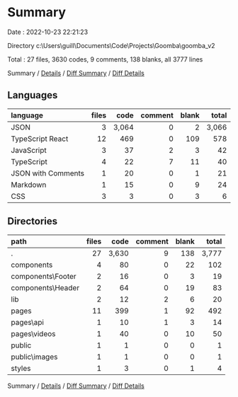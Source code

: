 # Summary

Date : 2022-10-23 22:21:23

Directory c:\\Users\\guill\\Documents\\Code\\Projects\\Goomba\\goomba_v2

Total : 27 files,  3630 codes, 9 comments, 138 blanks, all 3777 lines

Summary / [Details](details.md) / [Diff Summary](diff.md) / [Diff Details](diff-details.md)

## Languages
| language | files | code | comment | blank | total |
| :--- | ---: | ---: | ---: | ---: | ---: |
| JSON | 3 | 3,064 | 0 | 2 | 3,066 |
| TypeScript React | 12 | 469 | 0 | 109 | 578 |
| JavaScript | 3 | 37 | 2 | 3 | 42 |
| TypeScript | 4 | 22 | 7 | 11 | 40 |
| JSON with Comments | 1 | 20 | 0 | 1 | 21 |
| Markdown | 1 | 15 | 0 | 9 | 24 |
| CSS | 3 | 3 | 0 | 3 | 6 |

## Directories
| path | files | code | comment | blank | total |
| :--- | ---: | ---: | ---: | ---: | ---: |
| . | 27 | 3,630 | 9 | 138 | 3,777 |
| components | 4 | 80 | 0 | 22 | 102 |
| components\\Footer | 2 | 16 | 0 | 3 | 19 |
| components\\Header | 2 | 64 | 0 | 19 | 83 |
| lib | 2 | 12 | 2 | 6 | 20 |
| pages | 11 | 399 | 1 | 92 | 492 |
| pages\\api | 1 | 10 | 1 | 3 | 14 |
| pages\\videos | 1 | 40 | 0 | 10 | 50 |
| public | 1 | 1 | 0 | 0 | 1 |
| public\\images | 1 | 1 | 0 | 0 | 1 |
| styles | 1 | 3 | 0 | 1 | 4 |

Summary / [Details](details.md) / [Diff Summary](diff.md) / [Diff Details](diff-details.md)